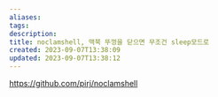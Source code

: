 ```yaml
---
aliases: 
tags: 
description:
title: noclamshell, 맥북 뚜껑을 닫으면 무조건 sleep모드로
created: 2023-09-07T13:38:09
updated: 2023-09-07T13:38:12
---
```

<https://github.com/pirj/noclamshell>
